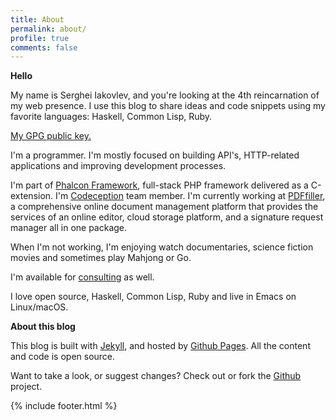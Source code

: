 ```yaml
---
title: About
permalink: about/
profile: true
comments: false
---
```


__Hello__

My name is Serghei Iakovlev, and you're looking at the 4th reincarnation of my
web presence. I use this blog to share ideas and code snippets using my favorite
languages: Haskell, Common Lisp, Ruby.

[My GPG public key.][gpg-key]

I'm a programmer. I'm mostly focused on building API's, HTTP-related
applications and improving development processes.

I'm part of [Phalcon Framework][phalcon], full-stack PHP framework
delivered as a C-extension. I'm [Codeception][codecept] team member. I'm
currently working at [PDFfiller][pdffiller], a comprehensive online document
management platform that provides the services of an online editor, cloud
storage platform, and a signature request manager all in one package.

When I'm not working, I'm enjoying watch documentaries, science fiction movies
and sometimes play Mahjong or Go.

I'm available for [consulting][consulting] as well.

I love open source, Haskell, Common Lisp, Ruby and live in Emacs on Linux/macOS.

__About this blog__

This blog is built with [Jekyll][jekyll], and hosted by
[Github Pages][gh-pages]. All the content and code is open source.

Want to take a look, or suggest changes?
Check out or fork the [Github][gh-project] project.

{% include footer.html %}

[gpg-key]: /DC898A5F.asc
[phalcon]: https://phalconphp.com/
[codecept]: http://codeception.com/
[pdffiller]: https://www.pdffiller.com/
[consulting]: mailto:serghei@phalconphp.com
[jekyll]: http://jekyllrb.com/
[gh-pages]: http://pages.github.com/
[gh-project]: https://github.com/sergeyklay/sergeyklay.github.io
